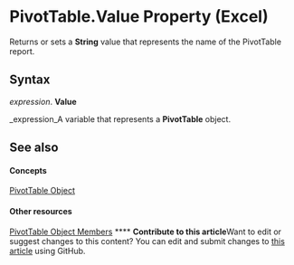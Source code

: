 
# PivotTable.Value Property (Excel)

Returns or sets a  **String** value that represents the name of the PivotTable report.


## Syntax

 _expression_. **Value**

 _expression_A variable that represents a  **PivotTable** object.


## See also


#### Concepts


 [PivotTable Object](a9c1d4a0-78a9-f9a6-6daf-91cb63e45842.md)
#### Other resources


 [PivotTable Object Members](8e8d1692-cf32-63c6-a1f6-54ddcc2a4964.md)
****   **Contribute to this article**Want to edit or suggest changes to this content? You can edit and submit changes to  [this article](https://github.com/jhershey00/VBA_Excel_Test/OpenXMLCon/articles/a931f842-233a-d0ef-d306-664b65eaaecd.md) using GitHub.

